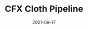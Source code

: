 ---
title: CFX Cloth Pipeline
summary:
tags:
  - cfx
categories:
  - pipeline discussion
date: 2021-09-17 
hidden: true
---